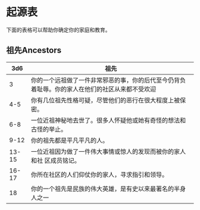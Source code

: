 # 起源表

下面的表格可以帮助你确定你的家庭和教育。

## 祖先Ancestors

<table>
<thead>
<tr class="header">
<th>3d6</th>
<th>祖先</th>
</tr>
</thead>
<tbody>
<tr class="odd">
<td>3</td>
<td>你的一个远祖做了一件非常邪恶的事，你的后代至今仍背负着耻辱。你的家人在他们的社区从来都不受欢迎</td>
</tr>
<tr class="even">
<td>4-5</td>
<td>你有几位祖先性格可疑，尽管他们的恶行在很大程度上被保密。</td>
</tr>
<tr class="odd">
<td>6-8</td>
<td>一位近祖神秘地去世了。很多人怀疑他或她有奇怪的想法和古怪的举止。</td>
</tr>
<tr class="even">
<td>9-12</td>
<td>你的祖先都是平凡平凡的人。</td>
</tr>
<tr class="odd">
<td>13-15</td>
<td>一位近祖因为做了一件伟大事情或惊人的发现而被你的家人和社
区成员铭记。</td>
</tr>
<tr class="even">
<td>16-17</td>
<td>你所在社区的人们仰仗你的家人，寻求指引和领导。</td>
</tr>
<tr class="odd">
<td>18</td>
<td>你的一个祖先是民族的伟大英雄，是有史以来最著名的半身人之一</td>
</tr>
</tbody>
</table>

 

 
